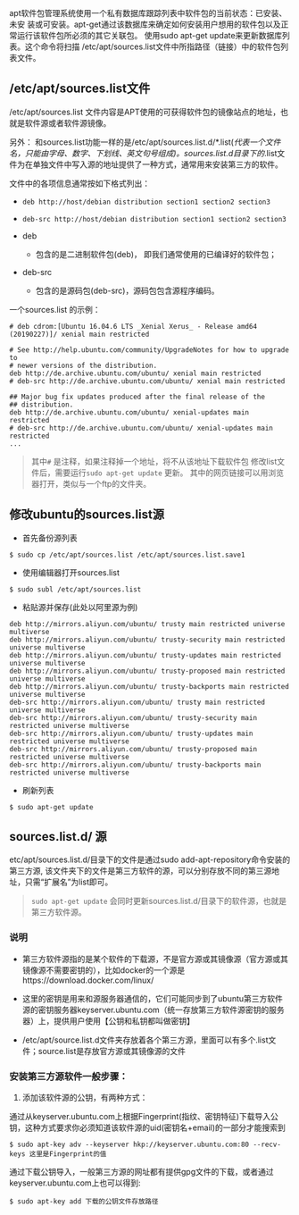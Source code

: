 apt软件包管理系统使用一个私有数据库跟踪列表中软件包的当前状态：已安装、未安 装或可安装。apt-get通过该数据库来确定如何安装用户想用的软件包以及正常运行该软件包所必须的其它关联包。 使用sudo apt-get update来更新数据库列表。这个命令将扫描 /etc/apt/sources.list文件中所指路径（链接）中的软件包列表文件。

## /etc/apt/sources.list文件
/etc/apt/sources.list 文件内容是APT使用的可获得软件包的镜像站点的地址，也就是软件源或者软件源镜像。

另外：
和sources.list功能一样的是/etc/apt/sources.list.d/*.list(*代表一个文件名，只能由字母、数字、下划线、英文句号组成)。sources.list.d目录下的*.list文件为在单独文件中写入源的地址提供了一种方式，通常用来安装第三方的软件。

文件中的各项信息通常按如下格式列出：
- `deb http://host/debian distribution section1 section2 section3`
- `deb-src http://host/debian distribution section1 section2 section3`

- deb
  - 包含的是二进制软件包(deb)， 即我们通常使用的已编译好的软件包；
- deb-src
  - 包含的是源码包(deb-src)，源码包包含源程序编码。
 

一个sources.list 的示例：

```shell
# deb cdrom:[Ubuntu 16.04.6 LTS _Xenial Xerus_ - Release amd64 (20190227)]/ xenial main restricted

# See http://help.ubuntu.com/community/UpgradeNotes for how to upgrade to
# newer versions of the distribution.
deb http://de.archive.ubuntu.com/ubuntu/ xenial main restricted
# deb-src http://de.archive.ubuntu.com/ubuntu/ xenial main restricted

## Major bug fix updates produced after the final release of the
## distribution.
deb http://de.archive.ubuntu.com/ubuntu/ xenial-updates main restricted
# deb-src http://de.archive.ubuntu.com/ubuntu/ xenial-updates main restricted
...

```
> 其中`#` 是注释，如果注释掉一个地址，将不从该地址下载软件包
> 修改list文件后，需要运行`sudo apt-get update` 更新。
> 其中的网页链接可以用浏览器打开，类似与一个ftp的文件夹。

## 修改ubuntu的sources.list源
- 首先备份源列表
```shell
$ sudo cp /etc/apt/sources.list /etc/apt/sources.list.save1
```
- 使用编辑器打开sources.list
```shell
$ sudo subl /etc/apt/sources.list
```
- 粘贴源并保存(此处以阿里源为例)
```shell 
deb http://mirrors.aliyun.com/ubuntu/ trusty main restricted universe multiverse 
deb http://mirrors.aliyun.com/ubuntu/ trusty-security main restricted universe multiverse 
deb http://mirrors.aliyun.com/ubuntu/ trusty-updates main restricted universe multiverse 
deb http://mirrors.aliyun.com/ubuntu/ trusty-proposed main restricted universe multiverse 
deb http://mirrors.aliyun.com/ubuntu/ trusty-backports main restricted universe multiverse 
deb-src http://mirrors.aliyun.com/ubuntu/ trusty main restricted universe multiverse 
deb-src http://mirrors.aliyun.com/ubuntu/ trusty-security main restricted universe multiverse 
deb-src http://mirrors.aliyun.com/ubuntu/ trusty-updates main restricted universe multiverse 
deb-src http://mirrors.aliyun.com/ubuntu/ trusty-proposed main restricted universe multiverse 
deb-src http://mirrors.aliyun.com/ubuntu/ trusty-backports main restricted universe multiverse
```
- 刷新列表
```shell
$ sudo apt-get update
```

## sources.list.d/ 源
etc/apt/sources.list.d/目录下的文件是通过sudo add-apt-repository命令安装的第三方源, 该文件夹下的文件是第三方软件的源，可以分别存放不同的第三源地址，只需“扩展名”为list即可。
> `sudo apt-get update` 会同时更新sources.list.d/目录下的软件源，也就是第三方软件源。

### 说明
- 第三方软件源指的是某个软件的下载源，不是官方源或其镜像源（官方源或其镜像源不需要密钥的），比如docker的一个源是https://download.docker.com/linux/

- 这里的密钥是用来和源服务器通信的，它们可能同步到了ubuntu第三方软件源的密钥服务器keyserver.ubuntu.com（统一存放第三方软件源密钥的服务器）上，提供用户使用【公钥和私钥都叫做密钥】

- /etc/apt/source.list.d文件夹存放着各个第三方源，里面可以有多个.list文件；source.list是存放官方源或其镜像源的文件

### 安装第三方源软件一般步骤：
1. 添加该软件源的公钥，有两种方式：

通过从keyserver.ubuntu.com上根据Fingerprint(指纹、密钥特征)下载导入公钥，这种方式要求你必须知道该软件源的uid(密钥名+email)的一部分才能搜索到
```shell
$ sudo apt-key adv --keyserver hkp://keyserver.ubuntu.com:80 --recv-keys 这里是Fingerprint的值
```

通过下载公钥导入，一般第三方源的网址都有提供gpg文件的下载，或者通过keyserver.ubuntu.com上也可以得到:
```shell
$ sudo apt-key add 下载的公钥文件存放路径
```

